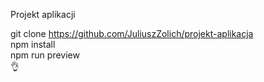 Projekt aplikacji

git clone https://github.com/JuliuszZolich/projekt-aplikacja <br>
npm install <br>
npm run preview <br>
👌
